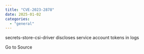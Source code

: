 ```yaml
---
title: "CVE-2023-2878"
date: 2025-01-02
categories: 
  - "general"
---
```


secrets-store-csi-driver discloses service account tokens in logs

Go to Source
